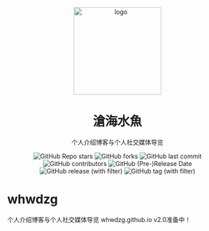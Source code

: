 <div style="text-align:center">
    <img style="text-align:center" src="https://avatars.githubusercontent.com/u/91038761?v=4" alt="logo" width="200">
    <h1 style="text-align:center">滄海水魚</h1>
    <p style="text-align:center">个人介绍博客与个人社交媒体导览</p>
    <img alt="GitHub Repo stars" src="https://img.shields.io/github/stars/whwdzg/whwdzg.github.io">
    <img alt="GitHub forks" src="https://img.shields.io/github/forks/whwdzg/whwdzg.github.io">
    <img alt="GitHub last commit" src="https://img.shields.io/github/last-commit/whwdzg/whwdzg.github.io">
    <img alt="GitHub contributors" src="https://img.shields.io/github/contributors/whwdzg/whwdzg.github.io">
    <img alt="GitHub (Pre-)Release Date" src="https://img.shields.io/github/release-date-pre/whwdzg/whwdzg.github.io"> 
     <img alt="GitHub release (with filter)" src="https://img.shields.io/github/v/release/whwdzg/whwdzg.github.io"> 
     <img alt="GitHub tag (with filter)" src="https://img.shields.io/github/v/tag/whwdzg/whwdzg.github.io">
    </br>
</div>


# whwdzg
个人介绍博客与个人社交媒体导览
whwdzg.github.io
v2.0准备中！

